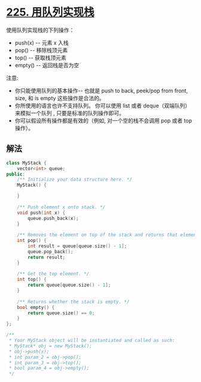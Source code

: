 # [225. 用队列实现栈](https://leetcode-cn.com/problems/implement-stack-using-queues/)
使用队列实现栈的下列操作：

* push(x) -- 元素 x 入栈
* pop() -- 移除栈顶元素
* top() -- 获取栈顶元素
* empty() -- 返回栈是否为空

注意:

* 你只能使用队列的基本操作-- 也就是 push to back, peek/pop from front, size, 和 is empty 这些操作是合法的。
* 你所使用的语言也许不支持队列。 你可以使用 list 或者 deque（双端队列）来模拟一个队列 , 只要是标准的队列操作即可。
* 你可以假设所有操作都是有效的（例如, 对一个空的栈不会调用 pop 或者 top 操作）。
## 解法
```c++
class MyStack {
    vector<int> queue;
public:
    /** Initialize your data structure here. */
    MyStack() {

    }
    
    /** Push element x onto stack. */
    void push(int x) {
        queue.push_back(x);
    }
    
    /** Removes the element on top of the stack and returns that element. */
    int pop() {
        int result = queue[queue.size() - 1];
        queue.pop_back();
        return result;
    }
    
    /** Get the top element. */
    int top() {
        return queue[queue.size() - 1];
    }
    
    /** Returns whether the stack is empty. */
    bool empty() {
        return queue.size() == 0;
    }
};

/**
 * Your MyStack object will be instantiated and called as such:
 * MyStack* obj = new MyStack();
 * obj->push(x);
 * int param_2 = obj->pop();
 * int param_3 = obj->top();
 * bool param_4 = obj->empty();
 */
```
